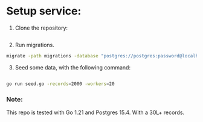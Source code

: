 # Setup service:
1. Clone the repository:
```bash

```
2. Run migrations.
```bash
migrate -path migrations -database "postgres://postgres:password@localhost:5432/campaign_service?sslmode=disable" up
```

3. Seed some data, with the following command:
```bash

go run seed.go -records=2000 -workers=20
```

### Note:<br>
This repo is tested with Go 1.21 and Postgres 15.4. With a 30L+ records.